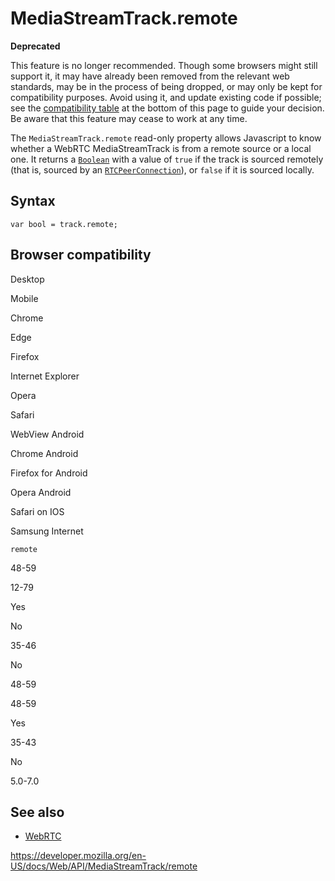 MediaStreamTrack.remote
=======================

**Deprecated**

This feature is no longer recommended. Though some browsers might still support it, it may have already been removed from the relevant web standards, may be in the process of being dropped, or may only be kept for compatibility purposes. Avoid using it, and update existing code if possible; see the [compatibility table](#browser_compatibility) at the bottom of this page to guide your decision. Be aware that this feature may cease to work at any time.

The `MediaStreamTrack.remote` read-only property allows Javascript to know whether a WebRTC MediaStreamTrack is from a remote source or a local one. It returns a [`Boolean`](https://developer.mozilla.org/en-US/docs/Web/JavaScript/Reference/Global_Objects/Boolean) with a value of `true` if the track is sourced remotely (that is, sourced by an [`RTCPeerConnection`](../rtcpeerconnection)), or `false` if it is sourced locally.

Syntax
------

    var bool = track.remote;

Browser compatibility
---------------------

Desktop

Mobile

Chrome

Edge

Firefox

Internet Explorer

Opera

Safari

WebView Android

Chrome Android

Firefox for Android

Opera Android

Safari on IOS

Samsung Internet

`remote`

48-59

12-79

Yes

No

35-46

No

48-59

48-59

Yes

35-43

No

5.0-7.0

See also
--------

-   [WebRTC](../webrtc_api)

<a href="https://developer.mozilla.org/en-US/docs/Web/API/MediaStreamTrack/remote" class="_attribution-link">https://developer.mozilla.org/en-US/docs/Web/API/MediaStreamTrack/remote</a>
